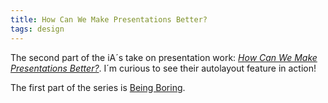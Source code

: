 ```yaml
---
title: How Can We Make Presentations Better?
tags: design
---
```

The second part of the iA´s take on presentation work: [<cite>How Can We Make Presentations Better?</cite>](https://ia.net/topics/how-can-we-make-presentations-better). I´m curious to see their autolayout feature in action!

The first part of the series is [Being Boring](/2022-06-26-being-boring).